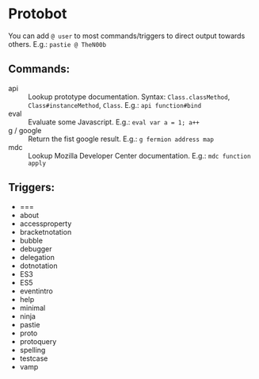 # Protobot

You can add `@ user` to most commands/triggers to direct output towards others. E.g.: `pastie @ TheN00b`

## Commands:

<dl>
  <dt>api</dt>
  <dd>Lookup prototype documentation. Syntax: <code>Class.classMethod</code>, <code>Class#instanceMethod</code>, <code>Class</code>. E.g.: <code>api function#bind</code></dd>

  <dt>eval</dt>
  <dd>Evaluate some Javascript. E.g.: <code>eval var a = 1; a++</code></dd>

  <dt>g / google</dt>
  <dd>Return the fist google result. E.g.: <code>g fermion address map</code></dd>

  <dt>mdc</dt>
  <dd>Lookup Mozilla Developer Center documentation. E.g.: <code>mdc function apply</code></dd>
</dl>

## Triggers:

* ===
* about
* accessproperty
* bracketnotation
* bubble
* debugger
* delegation
* dotnotation
* ES3
* ES5
* eventintro
* help
* minimal
* ninja
* pastie
* proto
* protoquery
* spelling
* testcase
* vamp

